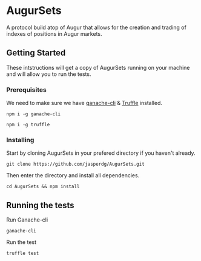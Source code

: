 # AugurSets

A protocol build atop of Augur that allows for the creation and trading of indexes of positions in Augur markets. 

## Getting Started

These intstructions will get a copy of AugurSets running on your machine and will allow you to run the tests.

### Prerequisites

We need to make sure we have [ganache-cli](https://github.com/trufflesuite/ganache-cli) & [Truffle](https://www.trufflesuite.com/) installed.

```
npm i -g ganache-cli
```
```
npm i -g truffle
```

### Installing

Start by cloning AugurSets in your prefered directory if you haven't already.

```
git clone https://github.com/jasperdg/AugurSets.git
```

Then enter the directory and install all dependencies.

```
cd AugurSets && npm install
```

## Running the tests

Run Ganache-cli

```
ganache-cli
```

Run the test

```
truffle test
```
